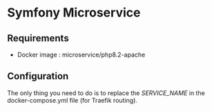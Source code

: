 # Symfony Microservice

## Requirements

- Docker image : microservice/php8.2-apache

## Configuration

The only thing you need to do is to replace the _SERVICE_NAME_ in the docker-compose.yml file (for Traefik routing).
